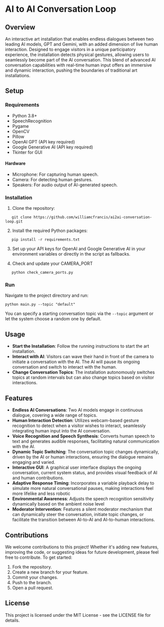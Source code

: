 # AI to AI Conversation Loop

## Overview

An interactive art installation that enables endless dialogues between two leading AI models, GPT and Gemini, with an added dimension of live human interaction. Designed to engage visitors in a unique participatory experience, the installation detects physical gestures, allowing users to seamlessly become part of the AI conversation. This blend of advanced AI conversation capabilities with real-time human input offers an immersive and dynamic interaction, pushing the boundaries of traditional art installations.

## Setup

### Requirements

- Python 3.8+
- SpeechRecognition
- Pygame
- OpenCV
- Pillow
- OpenAI GPT (API key required)
- Google Generative AI (API key required)
- Tkinter for GUI

#### Hardware
- Microphone: For capturing human speech.
- Camera: For detecting human gestures.
- Speakers: For audio output of AI-generated speech.

### Installation

1. Clone the repository:

```
   git clone https://github.com/williamcfrancis/ai2ai-conversation-loop.git
```

2. Install the required Python packages:

```
   pip install -r requirements.txt
```

3. Set up your API keys for OpenAI and Google Generative AI in your environment variables or directly in the script as fallbacks.
   
4. Check and update your CAMERA_PORT
```
   python check_camera_ports.py
```


### Run

Navigate to the project directory and run:

```
python main.py --topic "default"
```

You can specify a starting conversation topic via the `--topic` argument or let the system choose a random one by default.

## Usage

- **Start the Installation**: Follow the running instructions to start the art installation.
- **Interact with AI**: Visitors can wave their hand in front of the camera to initiate a conversation with the AI. The AI will pause its ongoing conversation and switch to interact with the human.
- **Change Conversation Topics**: The installation autonomously switches topics at random intervals but can also change topics based on visitor interactions.

## Features

- **Endless AI Conversations**: Two AI models engage in continuous dialogue, covering a wide range of topics.
- **Human Interaction Detection**: Utilizes webcam-based gesture recognition to detect when a visitor wishes to interact, seamlessly integrating human input into the AI conversation.
- **Voice Recognition and Speech Synthesis**: Converts human speech to text and generates audible responses, facilitating natural communication with the AI.
- **Dynamic Topic Switching**: The conversation topic changes dynamically, driven by the AI or human interactions, ensuring the dialogue remains engaging and varied.
- **Interactive GUI**: A graphical user interface displays the ongoing conversation, current system status, and provides visual feedback of AI and human contributions.
- **Adaptive Response Timing**: Incorporates a variable playback delay to simulate more natural conversational pauses, making interactions feel more lifelike and less robotic
- **Environmental Awareness**: Adjusts the speech recognition sensitivity dynamically based on the ambient noise level
- **Moderator Intervention**: Features a silent moderator mechanism that can dynamically steer the conversation, initiate topic changes, or facilitate the transition between AI-to-AI and AI-to-human interactions.

## Contributions

We welcome contributions to this project! Whether it's adding new features, improving the code, or suggesting ideas for future development, please feel free to contribute. To get started:

1. Fork the repository.
2. Create a new branch for your feature.
3. Commit your changes.
4. Push to the branch.
5. Open a pull request.

## License

This project is licensed under the MIT License - see the LICENSE file for details.
